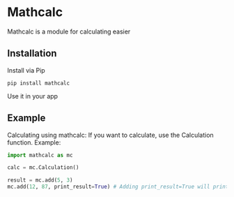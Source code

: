# Mathcalc
Mathcalc is a module for calculating easier
## Installation
Install via Pip
```
pip install mathcalc
```
Use it in your app
## Example
Calculating using mathcalc:
If you want to calculate, use the Calculation function.
Example:
```python
import mathcalc as mc

calc = mc.Calculation()

result = mc.add(5, 3)
mc.add(12, 87, print_result=True) # Adding print_result=True will print result automatically
```